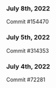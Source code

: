 ### July 8th, 2022

Commit #154470

### July 5th, 2022

Commit #314353


### July 4th, 2022

Commit #72281
